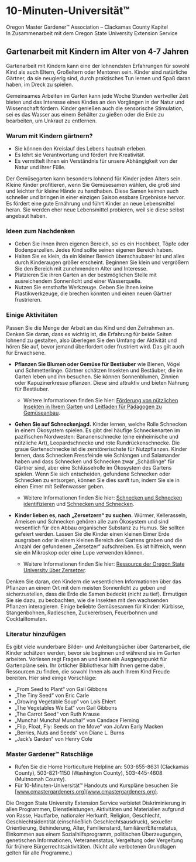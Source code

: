 # 10-Minuten-Universität™  
Oregon Master Gardener™ Association – Clackamas County Kapitel  
In Zusammenarbeit mit dem Oregon State University Extension Service  

## Gartenarbeit mit Kindern im Alter von 4-7 Jahren  

Gartenarbeit mit Kindern kann eine der lohnendsten Erfahrungen für sowohl Kind als auch Eltern, Großeltern oder Mentoren sein. Kinder sind natürliche Gärtner, da sie neugierig sind, durch praktisches Tun lernen und Spaß daran haben, im Dreck zu spielen.  

Gemeinsames Arbeiten im Garten kann jede Woche Stunden wertvoller Zeit bieten und das Interesse eines Kindes an den Vorgängen in der Natur und Wissenschaft fördern. Kinder genießen auch die sensorische Stimulation, sei es das Wasser aus einem Behälter zu gießen oder die Erde zu bearbeiten, um Unkraut zu entfernen.  

### Warum mit Kindern gärtnern?  
- Sie können den Kreislauf des Lebens hautnah erleben.  
- Es lehrt sie Verantwortung und fördert ihre Kreativität.  
- Es vermittelt ihnen ein Verständnis für unsere Abhängigkeit von der Natur und ihrer Fülle.  

Der Gemüsegarten kann besonders lohnend für Kinder jeden Alters sein. Kleine Kinder profitieren, wenn Sie Gemüsesamen wählen, die groß sind und leichter für kleine Hände zu handhaben. Diese Samen keimen auch schneller und bringen in einer einzigen Saison essbare Ergebnisse hervor. Es fördert eine gute Ernährung und führt Kinder an neue Lebensmittel heran. Sie werden eher neue Lebensmittel probieren, weil sie diese selbst angebaut haben.  

### Ideen zum Nachdenken  
- Geben Sie ihnen ihren eigenen Bereich, sei es ein Hochbeet, Töpfe oder Bodenparzellen. Jedes Kind sollte seinen eigenen Bereich haben.  
- Halten Sie es klein, da ein kleiner Bereich überschaubarer ist und alles durch Kinderaugen größer erscheint. Beginnen Sie klein und vergrößern Sie den Bereich mit zunehmendem Alter und Interesse.  
- Platzieren Sie ihren Garten an der bestmöglichen Stelle mit ausreichendem Sonnenlicht und einer Wasserquelle.  
- Nutzen Sie ernsthafte Werkzeuge. Geben Sie ihnen keine Plastikwerkzeuge, die brechen könnten und einen neuen Gärtner frustrieren.  

### Einige Aktivitäten  
Passen Sie die Menge der Arbeit an das Kind und den Zeitrahmen an. Denken Sie daran, dass es wichtig ist, die Erfahrung für beide Seiten lohnend zu gestalten, also überlegen Sie den Umfang der Aktivität und hören Sie auf, bevor jemand überfordert oder frustriert wird. Das gilt auch für Erwachsene.  

- **Pflanzen Sie Blumen oder Gemüse für Bestäuber** wie Bienen, Vögel und Schmetterlinge. Gärtner schätzen Insekten und Bestäuber, die im Garten leben und ihn besuchen. Sie können Sonnenblumen, Zinnien oder Kapuzinerkresse pflanzen. Diese sind attraktiv und bieten Nahrung für Bestäuber.  
  - Weitere Informationen finden Sie hier: [Förderung von nützlichen Insekten in Ihrem Garten](https://catalog.extension.oregonstate.edu/pnw550) und [Leitfaden für Pädagogen zu Gemüseanbau](https://catalog.extension.oregonstate.edu/em9032).  

- **Gehen Sie auf Schneckenjagd.** Kinder lernen, welche Rolle Schnecken in einem Ökosystem spielen. Es gibt drei häufige Schneckenarten im pazifischen Nordwesten: Bananenschnecke (eine einheimische und nützliche Art), Leopardschnecke und rote Rundrückenschnecke. Die graue Gartenschnecke ist die zerstörerischste für Nutzpflanzen. Kinder lernen, dass Schnecken Fressfeinde wie Schlangen und Salamander haben und dass Schnecken und Schnecken zwar „Schädlinge“ für Gärtner sind, aber eine Schlüsselrolle im Ökosystem des Gartens spielen. Wenn Sie sich entscheiden, gefundene Schnecken oder Schnecken zu entsorgen, können Sie dies sanft tun, indem Sie sie in einen Eimer mit Seifenwasser geben.  
  - Weitere Informationen finden Sie hier: [Schnecken und Schnecken identifizieren](https://agsci.oregonstate.edu/slug-portal/identification) und [Schnecken und Schnecken](https://www.oregon.gov/oda/shared/documents/publications/ippm/odaguidemolluscs2016forweb.pdf).  

- **Kinder lieben es, nach „Zersetzern“ zu suchen.** Würmer, Kellerasseln, Ameisen und Schnecken gehören alle zum Ökosystem und sind wesentlich für den Abbau organischer Substanz zu Humus. Sie sollten gefeiert werden. Lassen Sie die Kinder einen kleinen Eimer Erde ausgraben oder in einem kleinen Bereich des Gartens graben und die Anzahl der gefundenen „Zersetzer“ aufschreiben. Es ist hilfreich, wenn sie ein Mikroskop oder eine Lupe verwenden können.  
  - Weitere Informationen finden Sie hier: [Ressource der Oregon State University über Zersetzer](https://lpi.oregonstate.edu/sites/lpi.oregonstate.edu/files/pdf/hyp/lessons-manuals/K12/K5/grade_three_worms_as_decomposers.pdf).  

Denken Sie daran, den Kindern die wesentlichen Informationen über das Pflanzen an einem Ort mit dem meisten Sonnenlicht zu geben und sicherzustellen, dass die Erde die Samen bedeckt (nicht zu tief). Ermutigen Sie sie dazu, zu beobachten, wie die Insekten mit den wachsenden Pflanzen interagieren. Einige beliebte Gemüsesamen für Kinder: Kürbisse, Stangenbohnen, Radieschen, Zuckererbsen, Feuerbohnen und Cocktailtomaten.  

### Literatur hinzufügen  
Es gibt viele wunderbare Bilder- und Anleitungbücher über Gartenarbeit, die Kinder schätzen werden, bevor sie beginnen und während sie im Garten arbeiten. Vorlesen regt Fragen an und kann ein Ausgangspunkt für Gartenpläne sein. Ihr örtlicher Bibliothekar hilft Ihnen gerne dabei, Ressourcen zu finden, die sowohl Ihnen als auch Ihrem Kind Freude bereiten. Hier sind einige Vorschläge:  
- „From Seed to Plant“ von Gail Gibbons  
- „The Tiny Seed“ von Eric Carle  
- „Growing Vegetable Soup“ von Lois Ehlert  
- „The Vegetables We Eat“ von Gail Gibbons  
- „The Carrot Seed“ von Ruth Krause  
- „Muncha! Muncha! Muncha!“ von Candace Fleming  
- „Flip, Float, Fly: Seeds on the Move“ von JoAnn Early Macken  
- „Berries, Nuts and Seeds“ von Diane L. Burns  
- „Jack’s Garden“ von Henry Cole  

### Master Gardener™ Ratschläge  
- Rufen Sie die Home Horticulture Helpline an: 503-655-8631 (Clackamas County), 503-821-1150 (Washington County), 503-445-4608 (Multnomah County).  
- Für 10-Minuten-Universität™ Handouts und Kurspläne besuchen Sie [www.cmastergardeners.org](www.cmastergardeners.org).  

Die Oregon State University Extension Service verbietet Diskriminierung in allen Programmen, Dienstleistungen, Aktivitäten und Materialien aufgrund von Rasse, Hautfarbe, nationaler Herkunft, Religion, Geschlecht, Geschlechtsidentität (einschließlich Geschlechtsausdruck), sexueller Orientierung, Behinderung, Alter, Familienstand, familiärer/Elternstatus, Einkommen aus einem Sozialhilfsprogramm, politischen Überzeugungen, genetischen Informationen, Veteranenstatus, Vergeltung oder Vergeltung für frühere Bürgerrechtsaktivitäten. (Nicht alle verbotenen Grundlagen gelten für alle Programme.)